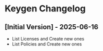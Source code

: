 # Keygen Changelog

## [Initial Version] - 2025-06-16

- List Licenses and Create new ones
- List Policies and Create new ones